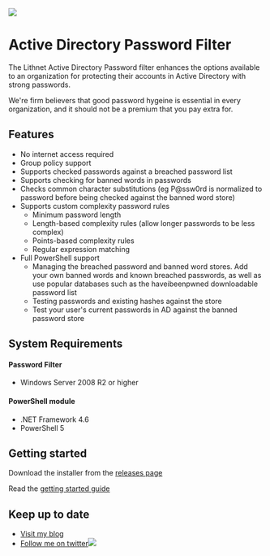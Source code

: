 ![](https://lithnet.github.io/images/logo-ex-small.png)
# Active Directory Password Filter
The Lithnet Active Directory Password filter enhances the options available to an organization for protecting their accounts in Active Directory with strong passwords.

We're firm believers that good password hygeine is essential in every organization, and it should not be a premium that you pay extra for.

## Features
* No internet access required
* Group policy support
* Supports checked passwords against a breached password list
* Supports checking for banned words in passwords
* Checks common character substitutions (eg P@ssw0rd is normalized to password before being checked against the banned word store)
* Supports custom complexity password rules
  * Minimum password length
  * Length-based complexity rules (allow longer passwords to be less complex)
  * Points-based complexity rules
  * Regular expression matching
* Full PowerShell support
  * Managing the breached password and banned word stores. Add your own banned words and known breached passwords, as well as use popular databases such as the haveibeenpwned downloadable password list
  * Testing passwords and existing hashes against the store
  * Test your user's current passwords in AD against the banned password store

## System Requirements
#### Password Filter
* Windows Server 2008 R2 or higher
#### PowerShell module
* .NET Framework 4.6
* PowerShell 5

## Getting started
Download the installer from the [releases page](https://github.com/lithnet/ad-password-filter/releases)

Read the [getting started guide](https://github.com/lithnet/ad-password-filter/wiki)

## Keep up to date
* [Visit my blog](http://blog.lithiumblue.com)
* [Follow me on twitter](https://twitter.com/RyanLNewington)![](http://twitter.com/favicon.ico)
